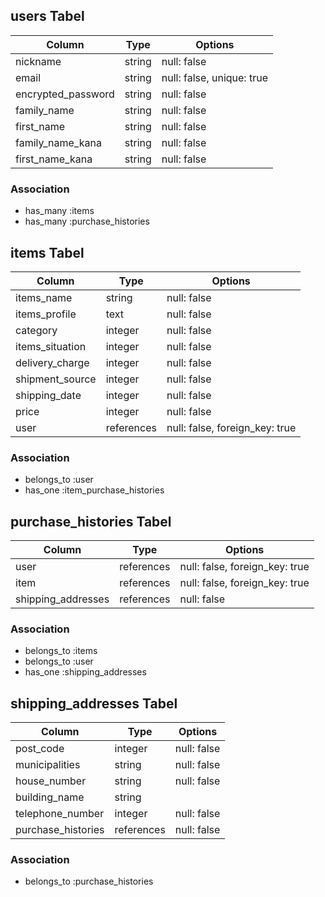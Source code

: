 ## users Tabel

|Column              |Type    |Options                    |
|--------------------|--------|---------------------------|
| nickname           | string | null: false               |
| email              | string | null: false, unique: true |
| encrypted_password | string | null: false               |
| family_name        | string | null: false               |
| first_name         | string | null: false               |
| family_name_kana   | string | null: false               |
| first_name_kana    | string | null: false               |

### Association

- has_many :items
- has_many :purchase_histories

## items Tabel

|Column           |Type        |Options                         |
|-----------------|------------|--------------------------------|
| items_name      | string     | null: false                    |
| items_profile   | text       | null: false                    |
| category        | integer    | null: false                    |
| items_situation | integer    | null: false                    |
| delivery_charge | integer    | null: false                    |
| shipment_source | integer    | null: false                    |
| shipping_date   | integer    | null: false                    |
| price           | integer    | null: false                    |
| user            | references | null: false, foreign_key: true |

### Association

- belongs_to :user
- has_one :item_purchase_histories

## purchase_histories Tabel

|Column              |Type        |Options                         |
|--------------------|------------|--------------------------------|
| user               | references | null: false, foreign_key: true |
| item               | references | null: false, foreign_key: true |
| shipping_addresses | references | null: false                    |

 ### Association

- belongs_to :items
- belongs_to :user
- has_one :shipping_addresses

## shipping_addresses Tabel

|Column              |Type        |Options                         |
|--------------------|------------|--------------------------------|
| post_code          | integer    | null: false                    |
| municipalities     | string     | null: false                    |
| house_number       | string     | null: false                    |
| building_name      | string     |                                |
| telephone_number   | integer    | null: false                    |
| purchase_histories | references | null: false                    |

 ### Association

- belongs_to :purchase_histories